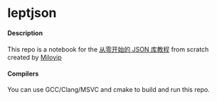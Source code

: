 # leptjson

#### Description
This repo is a notebook for the [从零开始的 JSON 库教程](https://github.com/miloyip/json-tutorial) from scratch created by [Miloyip](https://github.com/miloyip) 

#### Compilers

You can use GCC/Clang/MSVC and cmake to build and run this repo.

